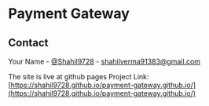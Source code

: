 # Payment Gateway 

## Contact

Your Name - [@Shahil9728](https://twitter.com/Shahil9728) - shahilverma91383@gmail.com

The site is live at github pages
Project Link: [https://shahil9728.github.io/payment-gateway.github.io/](https://shahil9728.github.io/payment-gateway.github.io/)
